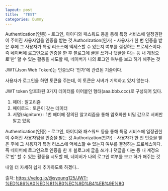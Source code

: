 ```yaml
---
layout: post
title:  "TEST"
categories: Dummy
---
```

Authentication(인증) - 로그인, 아이디와 패스워드 등을 통해 특정 서비스에 일정권한이 주어진 사용자임을 인증을 받는 것
Authorization(인가) - 사용자가 한 번 인증을 받은 후에 그 사용자가 특정 리소스에 액세스할 수 있는지 여부를 결정하는 프로세스이다.
		                  즉 네이버에 로그인으로 인증을 한 후 블로그에 글을 쓰거나 댓글을 다는 등 내 계정으로'만' 할 수 있는 활동을 시도할 때, 네이버가 나의 로그인 여부를 보고 허가 해주는 것

JWT(Json Web Token)는 인증보다 '인가'에 관련된 기술이다.

사용자가 로그인을 하면 토큰을 주는데, 이 토큰은 서버가 기억하고 있지 않는다.

JWT token
암호화된 3가지 데이터를 이어붙인 형태(aaa.bbb.ccc)로 구성되어 있다.
1. 헤더 : 알고리즘
2. 페이로드 : 토큰이 갖는 데이터
3. 서명(signiture) : 1번 헤더에 정의된 알고리즘을 통해 암호화한 비밀 값으로 서버만 알고 있음

Authentication(인증) - 로그인, 아이디와 패스워드 등을 통해 특정 서비스에 일정권한이 주어진 사용자임을 인증을 받는 것
Authorization(인가) - 사용자가 한 번 인증을 받은 후에 그 사용자가 특정 리소스에 액세스할 수 있는지 여부를 결정하는 프로세스이다.
		      즉 네이버에 로그인으로 인증을 한 후 블로그에 글을 쓰거나 댓글을 다는 등 내 계정으로'만' 할 수 있는 활동을 시도할 때, 네이버가 나의 로그인 여부를 보고 허가 해주는 것
          
내일 더 자세히 쉽게 추가하도록 하겠다..

출처: https://velog.io/@syoung125/JWT-%ED%86%A0%ED%81%B0%EC%9D%B4%EB%9E%80

